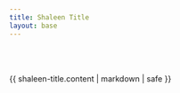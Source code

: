 ```yaml
---
title: Shaleen Title
layout: base
---
```


<section class="parabola-grid about-board" style="margin-top: 4rem">
  <div class="big:parabola-cols-half parabola-cols-full">{{ shaleen-title.content | markdown | safe }}</div>
</section>